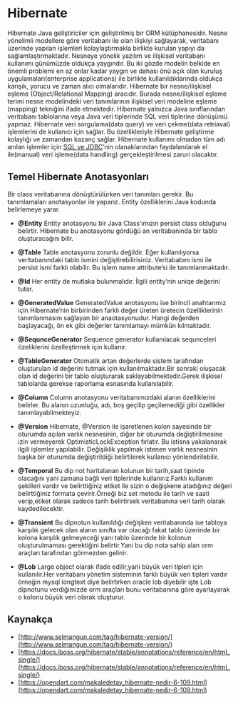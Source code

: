 # Hibernate

Hibernate Java geliştiriciler için geliştirilmiş bir ORM kütüphanesidir. Nesne yönelimli modellere göre veritabanı ile olan ilişkiyi sağlayarak, veritabanı üzerinde yapılan işlemleri kolaylaştırmakla birlikte kurulan yapıyı da sağlamlaştırmaktadır.
Nesneye yönelik yazılım ve ilişkisel veritabanı kullanımı günümüzde oldukça yaygındır. Bu iki gözde modelin belkide en önemli problemi en az onlar kadar yaygın ve dahası önü açık olan kuruluş uygulamaları(enterprise applications) ile birlikte kullanıldıklarında oldukça karışık, yorucu ve zaman alıcı olmalarıdır. Hibernate bir nesne/ilişkisel eşleme (Object/Relational Mapping) aracıdır. Burada nesne/ilişkisel eşleme terimi nesne modelindeki veri tanımlarının ilişkisel veri modeline eşleme (mapping) tekniğini ifade etmektedir.
Hibernate yalnızca Java sınıflarından veritabanı tablolarına veya Java veri tiplerinde SQL veri tiplerine dönüşümü yapmaz. Hibernate veri sorgulama(data query) ve veri çekme(data retriaval) işlemlerini de kullanıcı için sağlar. Bu özellikleriyle Hibernate geliştirme kolaylığı ve zamandan kazanç sağlar. Hibernate kullanımı olmadan tüm adı anılan işlemler için [SQL ve JDBC](https://f-yesilyurt.medium.com/veri-veritabanı-dbms-ve-jdbc-kavramları-b49b22e731aa)’nin olanaklarından faydalanılarak el ile(manual) veri işleme(data handling) gerçekleştirilmesi zaruri olacaktır.

## Temel Hibernate Anotasyonları

Bir class veritabanına dönüştürülürken veri tanımları gerekir. Bu tanımlamaları anotasyonlar ile yaparız. Entity özelliklerini Java kodunda belirlemeye yarar.

* **@Entity**
Entity anotasyonu bir Java Class’ımızın persist class olduğunu belirtir. Hibernate bu anotasyonu gördüğü an veritabanında bir tablo oluşturacağını bilir.

* **@Table**
Table anotasyonu zorunlu değildir. Eğer kullanılıyorsa veritabanındaki tablo ismini değiştirebilirisiniz. Veritababını ismi ile persist ismi farklı olabilir. Bu işlem name attribute’si ile tanımlanmaktadır.

* **@Id**
Her entity de mutlaka bulunmalıdır. İlgili entity’nin uniqe değerini tutar.

* **@GeneratedValue**
GeneratedValue anotasyonu ise birincil anahtarımız için Hibernate’nin birbirinden farklı değer üreten üretecin özelliklerinin tanımlanmasını sağlayan bir anaotasyonudur.  Hangi değerden başlayacağı, ön ek gibi değerler tanımlamayı mümkün kılmaktadır.

* **@SequnceGenerator**
Sequence generator kullanılacak sequnceleri özeliklerini özelleştirmek için kullanır. 

* **@TableGenerator**
Otomatik artan değerlerde sistem tarafından oluşturulan id değerini tutmak için kullanılmaktadır.Bir sonraki oluşacak olan id değerini bir tablo oluşturarak saklayabilmektedir.Gerek ilişkisel tablolarda gerekse raporlama esnasında kullanılabilir.

* **@Column**
Column anotasyonu veritabanımızdaki alanın özelliklerini belirler.  Bu alanın uzunluğu, adı, boş geçilip geçilemediği gibi özellikler tanımlayabilmekteyiz.

* **@Version**
Hibernate, @Version ile işaretlenen kolon sayesinde bir oturumda açılan varlık nesnesinin, diğer bir oturumda değiştirilmesine izin vermeyerek OptimisticLockException fırlatır. Bu istisna yakalanarak ilgili işlemler yapılabilir. Değişiklik yapılmak istenen varlık nesnesinin başka bir oturumda değiştirildiği belirtilerek kullanıcı yönlendirilebilir.

* **@Temporal**
Bu dip not haritalanan kolunun bir tarih,saat tipinde olacağını yani zamana bağlı veri tiplerinde kullanırız.Farklı kullanım şekilleri vardır ve belirttiğiniz etiket ile sizin o değişkene atadığınız değeri belirttiğiniz formata çevirir.Örneği biz set metodu ile tarih ve saati verip,etiket olarak sadece tarih belirtirsek veritabanına veri tarih olarak kaydedilecektir.

* **@Transient**
Bu dipnotun kullanıldığı değişken veritabanında ise tabloya karşılık gelecek olan alanın sınıfta var olacağı fakat tablo üzerinde bir kolona karşılık gelmeyeceği yanı tablo üzerinde bir kolonun oluşturulmaması gerektiğini belirtir.Yani bu dip nota sahip alan orm araçları tarafından görmezden gelinir.

* **@Lob**
Large object olarak ifade edilir,yani büyük veri tipleri için kullanılır.Her veritabanı yönetim sisteminin farklı büyük veri tipleri vardır örneğin mysql longtext diye belirtirken oracle lob diyebilir işte Lob dipnotunu verdiğimizde orm araçları bunu veritabanına göre ayarlayarak o kolonu büyük veri olarak oluşturur.

## Kaynakça
* [http://www.selmangun.com/tag/hibernate-version/](http://www.selmangun.com/tag/hibernate-version/)
* [https://docs.jboss.org/hibernate/stable/annotations/reference/en/html_single/](https://docs.jboss.org/hibernate/stable/annotations/reference/en/html_single/)
* [https://opendart.com/makaledetay_hibernate-nedir-6-109.html](https://opendart.com/makaledetay_hibernate-nedir-6-109.html)